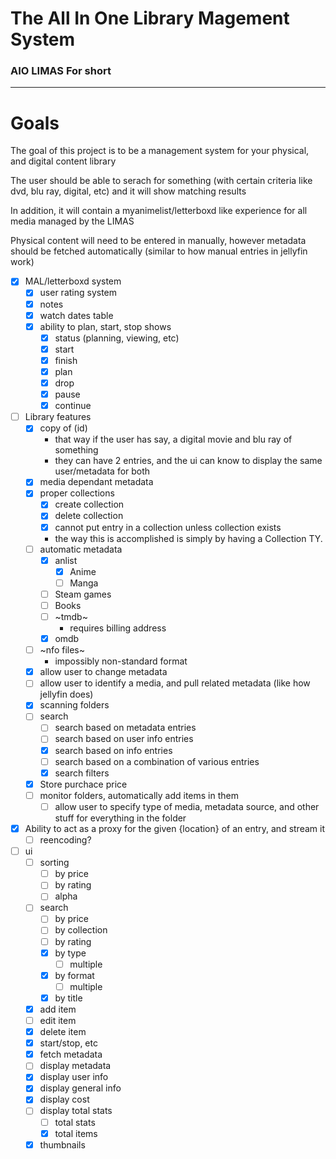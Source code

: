 # The **A**ll **I**n **O**ne **Li**brary **Ma**gement **S**ystem

### AIO LIMAS For short

---

# Goals

The goal of this project is to be a management system for your physical, and digital content library

The user should be able to serach for something (with certain criteria like dvd, blu ray, digital, etc) and it will show matching results

In addition, it will contain a myanimelist/letterboxd like experience for all media managed by the LIMAS

Physical content will need to be entered in manually, however metadata should be fetched automatically (similar to how manual entries in jellyfin work)

- [x] MAL/letterboxd system
  - [x] user rating system
  - [x] notes
  - [x] watch dates table
  - [x] ability to plan, start, stop shows
    - [x] status (planning, viewing, etc)
    - [x] start
    - [x] finish
    - [x] plan
    - [x] drop
    - [x] pause
    - [x] continue
- [ ] Library features
  - [x] copy of (id)
    - that way if the user has say, a digital movie and blu ray of something
    - they can have 2 entries, and the ui can know to display the same user/metadata for both
  - [x] media dependant metadata
  - [x] proper collections
    - [x] create collection
    - [x] delete collection
    - [x] cannot put entry in a collection unless collection exists
    - the way this is accomplished is simply by having a Collection TY.
  - [ ] automatic metadata
    - [x] anlist
      - [x] Anime
      - [ ] Manga
    - [ ] Steam games
    - [ ] Books
    - [ ] ~tmdb~
      - requires billing address
    - [x] omdb
  - [ ] ~nfo files~
    - impossibly non-standard format
  - [x] allow user to change metadata
  - [ ] allow user to identify a media, and pull related metadata (like how jellyfin does)
  - [x] scanning folders
  - [ ] search
    - [ ] search based on metadata entries
    - [ ] search based on user info entries
    - [x] search based on info entries
    - [ ] search based on a combination of various entries
    - [x] search filters
  - [x] Store purchace price
  - [ ] monitor folders, automatically add items in them
    - [ ] allow user to specify type of media, metadata source, and other stuff for everything in the folder
- [x] Ability to act as a proxy for the given {location} of an entry, and stream it
  - [ ] reencoding?

- [ ] ui
  - [ ] sorting
    - [ ] by price
    - [ ] by rating
    - [ ] alpha
  - [ ] search
    - [ ] by price
    - [ ] by collection
    - [ ] by rating
    - [x] by type
      - [ ] multiple
    - [x] by format
      - [ ] multiple
    - [x] by title
  - [x] add item
  - [ ] edit item
  - [x] delete item
  - [x] start/stop, etc
  - [x] fetch metadata
  - [ ] display metadata
  - [x] display user info
  - [x] display general info
  - [x] display cost
  - [ ] display total stats
    - [ ] total stats
    - [x] total items
  - [x] thumbnails
